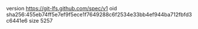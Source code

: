 version https://git-lfs.github.com/spec/v1
oid sha256:455eb74ff5e7ef9f5ece1f7649288c6f2534e33bb4ef944ba712fbfd3c6441e6
size 5257
